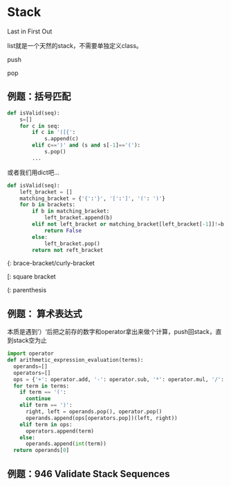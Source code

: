 # Stack

Last in First Out

list就是一个天然的stack，不需要单独定义class。

push 

pop

## 例题：括号匹配

```python
def isValid(seq):
    s=[]
    for c in seq:
        if c in '([{':
            s.append(c)
        elif c==')' and (s and s[-1]=='('):
            s.pop()
        ...
```

或者我们用dict吧...

```python
def isValid(seq):
    left_bracket = []
    matching_bracket = {'{':'}', '[':']', '(': ')'}
    for b in brackets:
        if b in matching_bracket:
            left_bracket.append(b)
        elif not left_bracket or matching_bracket[left_bracket[-1]]!=b:
            return False
        else:
            left_bracket.pop()
        return not reft_bracket
```

{: brace-bracket/curly-bracket

\[: square bracket

\(: parenthesis 



## 例题： 算术表达式 

本质是遇到‘）‘后把之前存的数字和operator拿出来做个计算，push回stack，直到stack空为止

```python
import operator
def arithmetic_expression_evaluation(terms):
  operands=[]
  operators=[]
  ops = {'+': operator.add, '-': operator.sub, '*': operator.mul, '/': operator.truediv}
  for term in terms:
    if term == '(':
      continue
    elif term == ')':
      right, left = operands.pop(), operator.pop()
      operands.append(ops[operators.pop])(left, right))
    elif term in ops:
      operators.append(term)
    else:
      operands.append(int(term))
  return operands[0]
```

## 例题：946 Validate Stack Sequences

